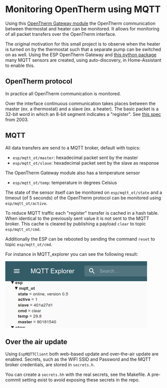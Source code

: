 # Monitoring OpenTherm using MQTT

Using this [OpenTherm Gateway
module](https://diyless.com/product/esp8266-opentherm-gateway)
the OpenTherm communication between thermostat and heater can be monitored.
It allows for monitoring of all packet transfers over the OpenTherm
interface.

The original motivation for this small project is to observe when the
heater is turned on by the thermostat such that a separate pump can
be switched on as well. Using the ESP OpenTherm Gateway and [this
python package](https://github.com/joshuisken/otmqtt) many MQTT
sensors are created, using auto-discovery, in Home-Assistant to enable
this. 

## OpenTherm protocol

In practice all OpenTherm communication is monitored.

Over the  interface continuous communication takes places
between the master (ex. a thermostat) and a slave (ex. a heater).
The basic packet is a 32-bit word in which an 8-bit segment indicates
a "register".
See [this spec](http://files.domoticaforum.eu/uploads/Manuals/Opentherm/Opentherm%20Protocol%20v2-2.pdf)
from 2003.

## MQTT

All data transfers are send to a MQTT broker, default with topics:

- `esp/mqtt_ot/master`: hexadecimal packet sent by the master
- `esp/mqtt_ot/slave`: hexadecimal packet sent by the slave as response

The OpenTherm Gateway module also has a temperature sensor

- `esp/mqtt_ot/temp`: temperature in degrees Celsius

The state of the sensor itself can be monitored on `esp/mqtt_ot/state`
and a timeout (of 5 seconds) of the OpenTherm protocol can be
monitored using `esp/mqtt_ot/active`.

To reduce MQTT traffic each "register" transfer is cached in a
hash table. When identical to the previously sent value it is not
sent to the MQTT broker.
This cache is cleared by publishing a payload `clear` to topic
`esp/mqtt_ot/cmd`.

Additionally the ESP can be rebooted by sending the command `reset` to
topic `esp/mqtt_ot/cmd`.

For instance in MQTT_explorer you can see the following result:

![image](docs/esp_mqtt_ot.png)

## Over the air update

Using `EspMQTTClient` both web-based update and over-the-air update
are enabled. Secrets, such as the WIFI SSID and Password and the MQTT
broker credentials, are stored in `secrets.h`.

You can create a `secrets.hh` with the real secrets, see the Makefile.
A pre-commit setting exist to avoid exposing these secrets in the
repo.

